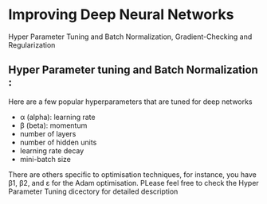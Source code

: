 # Improving Deep Neural Networks
Hyper Parameter Tuning and Batch Normalization, Gradient-Checking and Regularization
## Hyper Parameter tuning and Batch Normalization : 
Here are a few popular hyperparameters that are tuned for deep networks

- α (alpha): learning rate
- β (beta): momentum
- number of layers
- number of hidden units
- learning rate decay
- mini-batch size

There are others specific to optimisation techniques, for instance, you have β1, β2, and ε for the Adam optimisation.
PLease feel free to check the Hyper Parameter Tuning dicectory for detailed description
